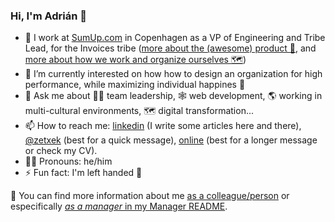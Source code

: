 ### Hi, I'm Adrián 👋

<!--
**zetxek/zetxek** is a ✨ _special_ ✨ repository because its `README.md` (this file) appears on your GitHub profile.

Here are some ideas to get you started:

- 🔭 I’m currently working at [Company Name](https://www.fancywebsite.com) as a Master of Puppets
- 🌱 I’m currently learning ...
- 💬 Ask me about ...
- 📫 How to reach me: ...
- 😄 Pronouns: he/him
- ⚡ Fun fact: I'm left handed 🤚
-->


- 🧾 I work at [SumUp.com](https://www.sumup.com) in Copenhagen as a VP of Engineering and Tribe Lead, for the Invoices tribe ([more about the (awesome) product 🧾](https://www.sumup.com/en-gb/invoices/), and [more about how we work and organize ourselves 🗺️](https://www.sumup.com/en-us/how-we-work/tribalization/))
- 🌱 I’m currently interested on how how to design an organization for high performance, while maximizing individual happines 🦄
- 💬 Ask me about 🧑‍💻 team leadership, 🕸 web development, 🌎 working in multi-cultural environments, 🗺️ digital transformation...
- 📫 How to reach me: [linkedin](https://www.linkedin.com/in/adrianmoreno/) (I write some articles here and there), [@zetxek](https://twitter.com/zetxek) (best for a quick message), [online](https://www.adrianmoreno.info/) (best for a longer message or check my CV).
- 🙋‍♂️ Pronouns: he/him
- ⚡ Fun fact: I'm left handed 🤚

📃 You can find more information about me [as a colleague/person](https://my.manualof.me/s/614a002810cba276bced416e4b7eae953257699cfb55057a8eeda) or especifically [_as a manager_ in my Manager README](https://github.com/zetxek/zetxek/blob/main/ManagerREADME.md).
